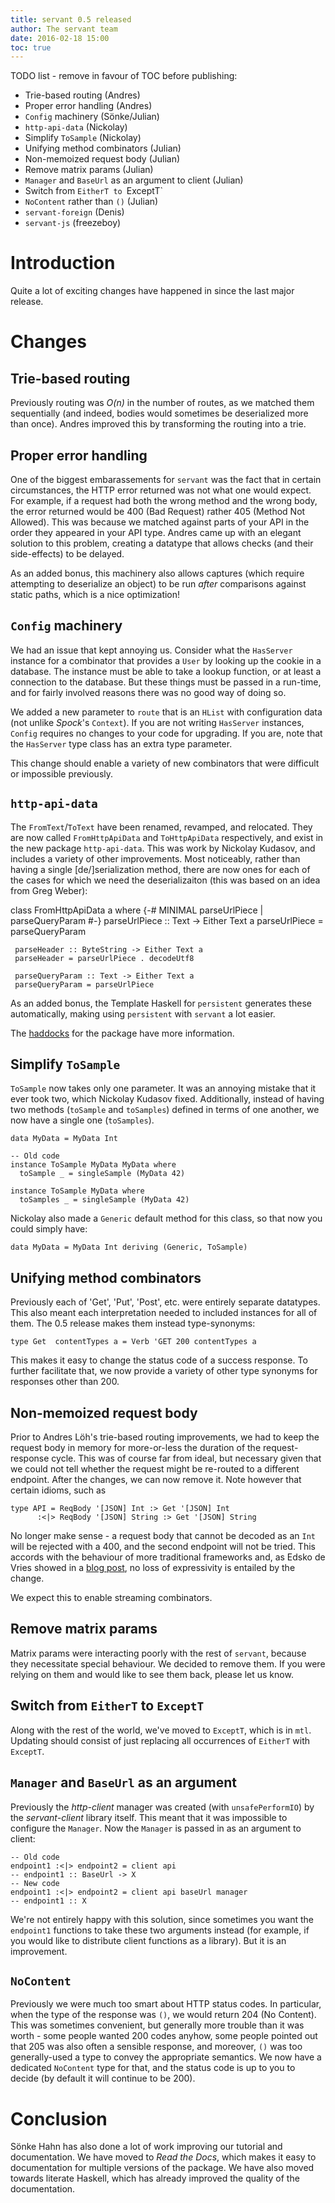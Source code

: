```yaml
---
title: servant 0.5 released
author: The servant team
date: 2016-02-18 15:00
toc: true
---
```


TODO list - remove in favour of TOC before publishing:

 - Trie-based routing (Andres)
 - Proper error handling (Andres)
 - `Config` machinery (Sönke/Julian)
 - `http-api-data` (Nickolay)
 - Simplify `ToSample` (Nickolay)
 - Unifying method combinators (Julian)
 - Non-memoized request body (Julian)
 - Remove matrix params (Julian)
 - `Manager` and `BaseUrl` as an argument to client (Julian)
 - Switch from `EitherT to `ExceptT`
 - `NoContent` rather than `()` (Julian)
 - `servant-foreign` (Denis)
 - `servant-js` (freezeboy)

# Introduction

Quite a lot of exciting changes have happened in since the last major release.

# Changes

## Trie-based routing

Previously routing was *O(n)* in the number of routes, as we matched them
sequentially (and indeed, bodies would sometimes be deserialized more than
once). Andres improved this by transforming the routing into a trie.

## Proper error handling

One of the biggest embarassements for `servant` was the fact that in certain
circumstances, the HTTP error returned was not what one would expect. For
example, if a request had both the wrong method and the wrong body, the error
returned would be 400 (Bad Request) rather 405 (Method Not Allowed). This was
because we matched against parts of your API in the order they appeared in your
API type. Andres came up with an elegant solution to this problem, creating a
datatype that allows checks (and their side-effects) to be delayed.

As an added bonus, this machinery also allows captures (which require
attempting to deserialize an object) to be run *after* comparisons against
static paths, which is a nice optimization!

## `Config` machinery

We had an issue that kept annoying us. Consider what the `HasServer` instance
for a combinator that provides a `User` by looking up the cookie in a database.
The instance must be able to take a lookup function, or at least a connection
to the database. But these things must be passed in a run-time, and for fairly
involved reasons there was no good way of doing so.

We added a new parameter to `route` that is an `HList` with configuration data
(not unlike *Spock*'s `Context`). If you are not writing `HasServer` instances,
`Config` requires no changes to your code for upgrading. If you are, note that
the `HasServer` type class has an extra type parameter.

This change should enable a variety of new combinators that were difficult or
impossible previously.


## `http-api-data`

The `FromText`/`ToText` have been renamed, revamped, and relocated. They are
now called `FromHttpApiData` and `ToHttpApiData` respectively, and exist in the
new package `http-api-data`. This was work by Nickolay Kudasov, and includes a
variety of other improvements. Most noticeably, rather than having a single
[de/]serialization method, there are now ones for each of the cases for which
we need the deserializaiton (this was based on an idea from Greg Weber):

   class FromHttpApiData a where
     {-# MINIMAL parseUrlPiece | parseQueryParam #-}
     parseUrlPiece :: Text -> Either Text a
     parseUrlPiece = parseQueryParam

     parseHeader :: ByteString -> Either Text a
     parseHeader = parseUrlPiece . decodeUtf8

     parseQueryParam :: Text -> Either Text a
     parseQueryParam = parseUrlPiece

As an added bonus, the Template Haskell for `persistent` generates these
automatically, making using `persistent` with `servant` a lot easier.

The [haddocks](http://hackage.haskell.org/package/http-api-data-0.2.2/docs/Web-HttpApiData.html)
for the package have more information.

## Simplify `ToSample`

`ToSample` now takes only one parameter. It was an annoying mistake that it
ever took two, which Nickolay Kudasov fixed. Additionally, instead of having
two methods (`toSample` and `toSamples`) defined in terms of one another, we
now have a single one (`toSamples`).

    data MyData = MyData Int

    -- Old code
    instance ToSample MyData MyData where
      toSample _ = singleSample (MyData 42)

    instance ToSample MyData where
      toSamples _ = singleSample (MyData 42)

Nickolay also made a `Generic` default method for this class, so that now you
could simply have:

    data MyData = MyData Int deriving (Generic, ToSample)

## Unifying method combinators

Previously each of 'Get', 'Put', 'Post', etc. were entirely separate datatypes.
This also meant each interpretation needed to included instances for all of
them. The 0.5 release makes them instead type-synonyms:

    type Get  contentTypes a = Verb 'GET 200 contentTypes a

This makes it easy to change the status code of a success response. To further
facilitate that, we now provide a variety of other type synonyms for responses
other than 200.

## Non-memoized request body

Prior to Andres Löh's trie-based routing improvements, we had to keep the
request body in memory for more-or-less the duration of the request-response
cycle. This was of course far from ideal, but necessary given that we could not
tell whether the request might be re-routed to a different endpoint. After the
changes, we can now remove it. Note however that certain idioms, such as

    type API = ReqBody '[JSON] Int :> Get '[JSON] Int
          :<|> ReqBody '[JSON] String :> Get '[JSON] String

No longer make sense - a request body that cannot be decoded as an `Int` will
be rejected with a 400, and the second endpoint will not be tried. This accords
with the behaviour of more traditional frameworks and, as Edsko de Vries showed
in a [blog post](http://www.edsko.net/temp/dependently-typed-servers/), no loss
of expressivity is entailed by the change.

We expect this to enable streaming combinators.

## Remove matrix params

Matrix params were interacting poorly with the rest of `servant`, because they
necessitate special behaviour. We decided to remove them. If you were relying
on them and would like to see them back, please let us know.

## Switch from `EitherT` to `ExceptT`

Along with the rest of the world, we've moved to `ExceptT`, which is in `mtl`.
Updating should consist of just replacing all occurrences of `EitherT` with
`ExceptT`.

## `Manager` and `BaseUrl` as an argument

Previously the *http-client* manager was created (with `unsafePerformIO`) by
the *servant-client* library itself. This meant that it was impossible to
configure the `Manager`. Now the `Manager` is passed in as an argument to
client:

    -- Old code
    endpoint1 :<|> endpoint2 = client api
    -- endpoint1 :: BaseUrl -> X
    -- New code
    endpoint1 :<|> endpoint2 = client api baseUrl manager
    -- endpoint1 :: X

We're not entirely happy with this solution, since sometimes you want the
`endpoint1` functions to take these two arguments instead (for example, if you
would like to distribute client functions as a library). But it is an
improvement.

## `NoContent`

Previously we were much too smart about HTTP status codes. In particular, when
the type of the response was `()`, we would return 204 (No Content). This was
sometimes convenient, but generally more trouble than it was worth - some
people wanted 200 codes anyhow, some people pointed out that 205 was also often
a sensible response, and moreover, `()` was too generally-used a type to
convey the appropriate semantics. We now have a dedicated `NoContent` type for
that, and the status code is up to you to decide (by default it will continue
to be 200).

# Conclusion

Sönke Hahn has also done a lot of work improving our tutorial and
documentation. We have moved to *Read the Docs*, which makes it easy to
documentation for multiple versions of the package. We have also moved towards
literate Haskell, which has already improved the quality of the documentation.
